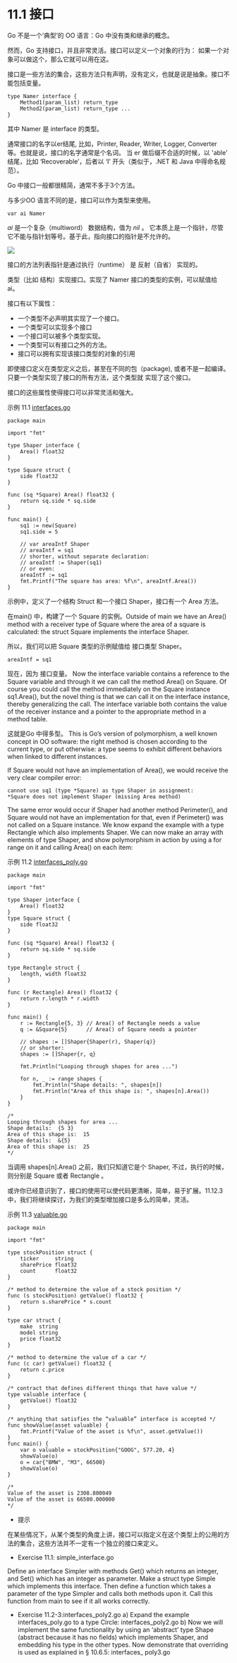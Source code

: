 # 11.1 接口

Go 不是一个‘典型’的 OO 语言：Go 中没有类和继承的概念。

然而，Go 支持接口，并且非常灵活。接口可以定义一个对象的行为： 如果一个对象可以做这个，那么它就可以用在这。

接口是一些方法的集合，这些方法只有声明，没有定义，也就是说是抽象。接口不能包括变量。

    type Namer interface { 
        Method1(param_list) return_type 
        Method2(param_list) return_type ...
    }

其中 Namer 是 interface 的类型。

通常接口的名字以er结尾, 比如，Printer, Reader, Writer, Logger, Converter 等。也就是说，接口的名字通常是个名词。
当 er 做后缀不合适的时候，以 'able' 结尾，比如 ‘Recoverable’，后者以 ‘I’ 开头（类似于，.NET 和 Java 中得命名规范）。

Go 中接口一般都很精简，通常不多于3个方法。

与多少OO 语言不同的是，接口可以作为类型来使用。

    var ai Namer


*ai* 是一个复杂（multiword） 数据结构，值为 *nil* 。 它本质上是一个指针，尽管它不能与指针划等号。基于此，指向接口的指针是不允许的。

![](images/11.1_fig11.1.jpg?raw=true)

接口的方法列表指针是通过执行（runtime） 是 反射（自省） 实现的。

类型（比如 结构）实现接口。实现了 Namer 接口的类型的实例，可以赋值给 ai。

接口有以下属性：

* 一个类型不必声明其实现了一个接口。
* 一个类型可以实现多个接口
* 一个接口可以被多个类型实现。
* 一个类型可以有接口之外的方法。
* 接口可以拥有实现该接口类型的对象的引用

即使接口定义在类型定义之后，甚至在不同的包（package), 或者不是一起编译。只要一个类型实现了接口的所有方法，这个类型就
实现了这个接口。

接口的这些属性使得接口可以非常灵活和强大。

示例 11.1  [interfaces.go](exmaples/chapter_11/iterfaces.go)

    package main
    
    import "fmt"
    
    type Shaper interface {
    	Area() float32
    }
    
    type Square struct {
    	side float32
    }
    
    func (sq *Square) Area() float32 {
    	return sq.side * sq.side
    }
    
    func main() {
    	sq1 := new(Square)
    	sq1.side = 5
        
    	// var areaIntf Shaper
    	// areaIntf = sq1
    	// shorter, without separate declaration:
    	// areaIntf := Shaper(sq1)
    	// or even:
    	areaIntf := sq1
    	fmt.Printf("The square has area: %f\n", areaIntf.Area())
    }
   
示例中，定义了一个结构 Struct 和一个接口 Shaper，接口有一个 Area 方法。 

在main() 中，构建了一个 Square 的实例。Outside of main we have an Area() method with a receiver type of Square where the area of a square is calculated: the struct Square implements the interface Shaper.


所以，我们可以把 Square 类型的示例赋值给 接口类型 Shaper。

    areaIntf = sq1

现在，因为 接口变量。
Now the interface variable contains a reference to the Square variable and through it we can call the method Area() on Square. Of course you could call the method immediately on the Square instance sq1.Area(), but the novel thing is that we can call it on the interface instance, thereby generalizing the call. The interface variable both contains the value of the receiver instance and a pointer to the appropriate method in a method table.

这就是Go 中得多型。
This is Go’s version of polymorphism, a well known concept in OO software: the right method is chosen according to the current type, or put otherwise: a type seems to exhibit different behaviors when linked to different instances.


If Square would not have an implementation of Area(), we would receive the very clear compiler error:

    cannot use sq1 (type *Square) as type Shaper in assignment:
    *Square does not implement Shaper (missing Area method)



The same error would occur if Shaper had another method Perimeter(), and Square would not have an implementation for that, even if Perimeter() was not called on a Square instance.
We know expand the example with a type Rectangle which also implements Shaper. We can now make an array with elements of type Shaper, and show polymorphism in action by using a for range on it and calling Area() on each item:

示例 11.2  [interfaces_poly.go](exmaples/chapter_11/interfaces_poly.go)

    package main
    
    import "fmt"
    
    type Shaper interface {
    	Area() float32
    }
    type Square struct {
    	side float32
    }
    
    func (sq *Square) Area() float32 {
    	return sq.side * sq.side
    }
    
    type Rectangle struct {
    	length, width float32
    }
    
    func (r Rectangle) Area() float32 {
    	return r.length * r.width
    }
    
    func main() {
    	r := Rectangle{5, 3} // Area() of Rectangle needs a value
    	q := &Square{5}      // Area() of Square needs a pointer
    
    	// shapes := []Shaper{Shaper(r), Shaper(q)}
    	// or shorter:
    	shapes := []Shaper{r, q}
    
    	fmt.Println("Looping through shapes for area ...")
    
    	for n, _ := range shapes {
    		fmt.Println("Shape details: ", shapes[n])
    		fmt.Println("Area of this shape is: ", shapes[n].Area())
    	}
    }

    /*
    Looping through shapes for area ...
    Shape details:  {5 3}
    Area of this shape is:  15
    Shape details:  &{5}
    Area of this shape is:  25
    */

当调用 shapes[n].Area() 之前，我们只知道它是个 Shaper, 不过，执行的时候，则分别是 Square 或者 Rectangle 。

或许你已经意识到了，接口的使用可以使代码更清晰，简单，易于扩展。11.12.3 中，我们将继续探讨，为我们的类型增加接口是多么的简单，灵活。


示例 11.3  [valuable.go](exmaples/chapter_11/valuable.go)

    package main
    
    import "fmt"
    
    type stockPosition struct {
    	ticker     string
    	sharePrice float32
    	count      float32
    }
    
    /* method to determine the value of a stock position */
    func (s stockPosition) getValue() float32 {
    	return s.sharePrice * s.count
    }
    
    type car struct {
    	make  string
    	model string
    	price float32
    }
    
    /* method to determine the value of a car */
    func (c car) getValue() float32 {
    	return c.price
    }
    
    /* contract that defines different things that have value */
    type valuable interface {
    	getValue() float32
    }
    
    /* anything that satisfies the “valuable” interface is accepted */
    func showValue(asset valuable) {
    	fmt.Printf("Value of the asset is %f\n", asset.getValue())
    }
    func main() {
    	var o valuable = stockPosition{"GOOG", 577.20, 4}
    	showValue(o)
    	o = car{"BMW", "M3", 66500}
    	showValue(o)
    }
    
    /*
    Value of the asset is 2308.800049
    Value of the asset is 66500.000000
    */


* 提示

在某些情况下，从某个类型的角度上讲，接口可以指定义在这个类型上的公用的方法的集合，这些方法并不一定有一个独立的接口来定义。


* Exercise 11.1: simple_interface.go

Define an interface Simpler with methods Get() which returns an integer, and Set() which has an integer as parameter. Make a struct type Simple which implements this interface.
Then define a function which takes a parameter of the type Simpler and calls both methods upon it. Call this function from main to see if it all works correctly.

* Exercise 11.2-3:interfaces_poly2.go
a) Expand the example interfaces_poly.go to a type Circle: interfaces_poly2.go
b) Now we will implement the same functionality by using an ‘abstract’ type Shape (abstract
because it has no fields) which implements Shaper, and embedding his type in the other types. Now demonstrate that overriding is used as explained in § 10.6.5: interfaces_ poly3.go

